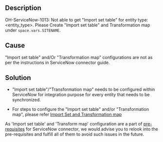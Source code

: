 ## Description
OH-ServiceNow-1013: Not able to get "Import set table" for entity type: &lt;entity_type&gt;. Please Create "Import set table" and Transformation map under <code class="expression">space.vars.SITENAME</code>.

## Cause

"Import set table" and/Or "Transformation map" configurations are not as per the instructions in ServiceNow connector guide.

## Solution

* "Import set table"/"Transformation map" needs to be configured within ServiceNow for integration purpose for every entity that needs to be synchronized.

* For steps to configure the "Import set table" and/or "Transformation map", please refer [Import Set and Transformation map](../../../../connectors/servicenow.md#configure-import-set-table-and-transformation-map)

As 'Import set table' and 'Transform map' configuration are a part of [pre-requisites](../../../../connectors/servicenow.md#prerequisites) for ServiceNow connector, we would advise you to relook into the pre-requisites and fulfill all of them to avoid such issues in the future.
